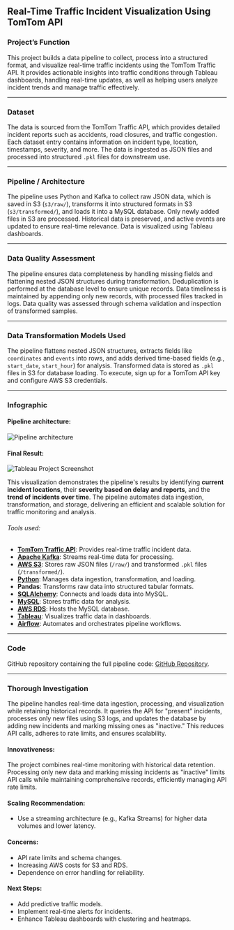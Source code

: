 

## **Real-Time Traffic Incident Visualization Using TomTom API**

### **Project’s Function**

This project builds a data pipeline to collect, process into a structured format, and visualize real-time traffic incidents using the TomTom Traffic API. It provides actionable insights into traffic conditions through Tableau dashboards, handling real-time updates, as well as helping users analyze incident trends and manage traffic effectively.

---
### **Dataset**

The data is sourced from the TomTom Traffic API, which provides detailed incident reports such as accidents, road closures, and traffic congestion. Each dataset entry contains information on incident type, location, timestamps, severity, and more. The data is ingested as JSON files and processed into structured `.pkl` files for downstream use.

---

### **Pipeline / Architecture**

The pipeline uses Python and Kafka to collect raw JSON data, which is saved in S3 (`s3/raw/`), transforms it into structured formats in S3 (`s3/transformed/`), and loads it into a MySQL database. Only newly added files in S3 are processed. Historical data is preserved, and active events are updated to ensure real-time relevance. Data is visualized using Tableau dashboards.

---

### **Data Quality Assessment**

The pipeline ensures data completeness by handling missing fields and flattening nested JSON structures during transformation. Deduplication is performed at the database level to ensure unique records. Data timeliness is maintained by appending only new records, with processed files tracked in logs. Data quality was assessed through schema validation and inspection of transformed samples.

---

### **Data Transformation Models Used**

The pipeline flattens nested JSON structures, extracts fields like `coordinates` and `events` into rows, and adds derived time-based fields (e.g., `start_date`, `start_hour`) for analysis. Transformed data is stored as `.pkl` files in S3 for database loading. To execute, sign up for a TomTom API key and configure AWS S3 credentials.

---

### **Infographic**
#### Pipeline architecture:
![Pipeline architecture](https://github.com/user-attachments/assets/d7f0fd19-ffc1-4217-b964-8689b78958a1)

#### Final Result:
![Tableau Project Screenshot](https://github.com/user-attachments/assets/c6b10a44-4be8-4a67-84de-687432091d13)

This visualization demonstrates the pipeline's results by identifying **current incident locations**, their **severity based on delay and reports**, and the **trend of incidents over time**. The pipeline automates data ingestion, transformation, and storage, delivering an efficient and scalable solution for traffic monitoring and analysis.

###### Tools used:
- **[TomTom Traffic API](https://developer.tomtom.com/traffic-api/api-explorer)**: Provides real-time traffic incident data.
- **[Apache Kafka](https://kafka.apache.org/)**: Streams real-time data for processing.
- **[AWS S3](https://aws.amazon.com/s3/)**: Stores raw JSON files (`/raw/`) and transformed `.pkl` files (`/transformed/`).
- **[Python](https://www.python.org/)**: Manages data ingestion, transformation, and loading.
- **Pandas**: Transforms raw data into structured tabular formats.
- **[SQLAlchemy](https://www.sqlalchemy.org/)**: Connects and loads data into MySQL.
- **[MySQL](https://www.mysql.com/)**: Stores traffic data for analysis.
- **[AWS RDS](https://aws.amazon.com/rds/)**: Hosts the MySQL database.
- **[Tableau](https://www.tableau.com/)**: Visualizes traffic data in dashboards.
- **[Airflow](https://airflow.apache.org/)**: Automates and orchestrates pipeline workflows.

---

### **Code**

GitHub repository containing the full pipeline code: [GitHub Repository](https://github.com/ana-kelley/DataEngineeringProject).

---

### **Thorough Investigation**

The pipeline handles real-time data ingestion, processing, and visualization while retaining historical records. It queries the API for "present" incidents, processes only new files using S3 logs, and updates the database by adding new incidents and marking missing ones as "inactive." This reduces API calls, adheres to rate limits, and ensures scalability.

#### **Innovativeness**:  
The project combines real-time monitoring with historical data retention. Processing only new data and marking missing incidents as "inactive" limits API calls while maintaining comprehensive records, efficiently managing API rate limits.

#### **Scaling Recommendation**:

- Use a streaming architecture (e.g., Kafka Streams) for higher data volumes and lower latency.

#### **Concerns**:

- API rate limits and schema changes.
- Increasing AWS costs for S3 and RDS.
- Dependence on error handling for reliability.

#### **Next Steps**:

- Add predictive traffic models.
- Implement real-time alerts for incidents.
- Enhance Tableau dashboards with clustering and heatmaps.
